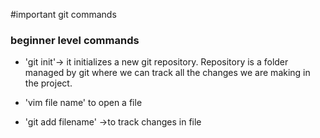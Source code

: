 #important git commands

### beginner level commands

- 'git init'-> it initializes a new git repository. Repository is a folder managed by git where we can track all the changes we are making in the project.

- 'vim file name' to open a file

- 'git add filename' ->to track changes in file
